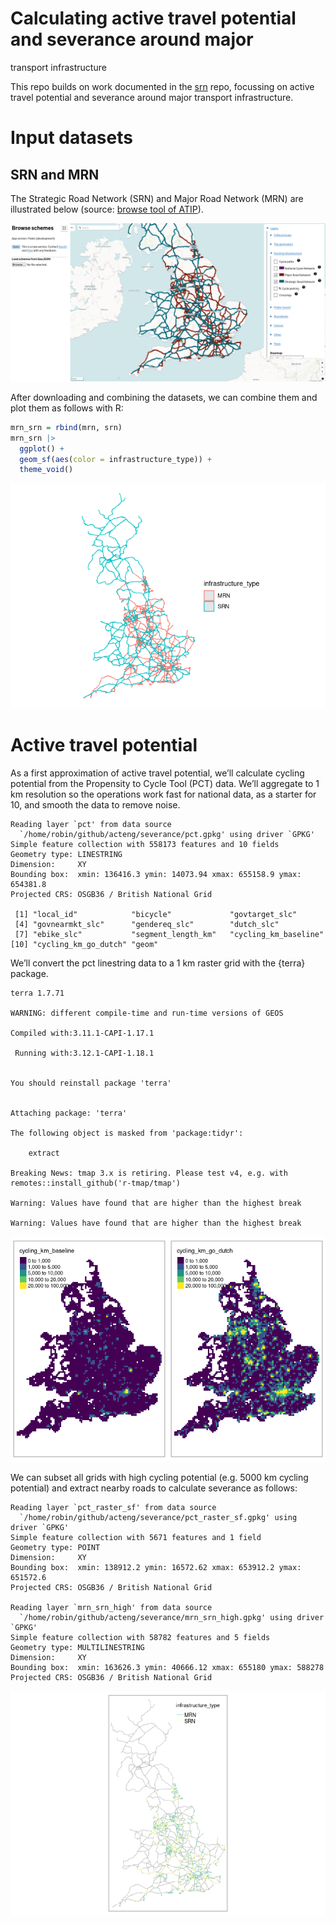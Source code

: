 # Calculating active travel potential and severance around major
transport infrastructure


This repo builds on work documented in the
[srn](https://github.com/acteng/srn) repo, focussing on active travel
potential and severance around major transport infrastructure.

# Input datasets

## SRN and MRN

The Strategic Road Network (SRN) and Major Road Network (MRN) are
illustrated below (source: [browse tool of
ATIP](https://acteng.github.io/atip/browse.html?style=dataviz#6.2/52.917/-1.327)).

![](images/paste-1.png)

After downloading and combining the datasets, we can combine them and
plot them as follows with R:

``` r
mrn_srn = rbind(mrn, srn)
mrn_srn |>
  ggplot() +
  geom_sf(aes(color = infrastructure_type)) +
  theme_void()
```

![](README_files/figure-commonmark/combine-srn-mrn-1.png)

# Active travel potential

As a first approximation of active travel potential, we’ll calculate
cycling potential from the Propensity to Cycle Tool (PCT) data. We’ll
aggregate to 1 km resolution so the operations work fast for national
data, as a starter for 10, and smooth the data to remove noise.

    Reading layer `pct' from data source 
      `/home/robin/github/acteng/severance/pct.gpkg' using driver `GPKG'
    Simple feature collection with 558173 features and 10 fields
    Geometry type: LINESTRING
    Dimension:     XY
    Bounding box:  xmin: 136416.3 ymin: 14073.94 xmax: 655158.9 ymax: 654381.8
    Projected CRS: OSGB36 / British National Grid

     [1] "local_id"            "bicycle"             "govtarget_slc"      
     [4] "govnearmkt_slc"      "gendereq_slc"        "dutch_slc"          
     [7] "ebike_slc"           "segment_length_km"   "cycling_km_baseline"
    [10] "cycling_km_go_dutch" "geom"               

We’ll convert the pct linestring data to a 1 km raster grid with the
{terra} package.

    terra 1.7.71

    WARNING: different compile-time and run-time versions of GEOS

    Compiled with:3.11.1-CAPI-1.17.1

     Running with:3.12.1-CAPI-1.18.1


    You should reinstall package 'terra'


    Attaching package: 'terra'

    The following object is masked from 'package:tidyr':

        extract

    Breaking News: tmap 3.x is retiring. Please test v4, e.g. with
    remotes::install_github('r-tmap/tmap')

    Warning: Values have found that are higher than the highest break

    Warning: Values have found that are higher than the highest break

![](README_files/figure-commonmark/pct-raster-1.png)

We can subset all grids with high cycling potential (e.g. 5000 km
cycling potential) and extract nearby roads to calculate severance as
follows:

    Reading layer `pct_raster_sf' from data source 
      `/home/robin/github/acteng/severance/pct_raster_sf.gpkg' using driver `GPKG'
    Simple feature collection with 5671 features and 1 field
    Geometry type: POINT
    Dimension:     XY
    Bounding box:  xmin: 138912.2 ymin: 16572.62 xmax: 653912.2 ymax: 651572.6
    Projected CRS: OSGB36 / British National Grid

    Reading layer `mrn_srn_high' from data source 
      `/home/robin/github/acteng/severance/mrn_srn_high.gpkg' using driver `GPKG'
    Simple feature collection with 58782 features and 5 fields
    Geometry type: MULTILINESTRING
    Dimension:     XY
    Bounding box:  xmin: 163626.3 ymin: 40666.12 xmax: 655180 ymax: 588278
    Projected CRS: OSGB36 / British National Grid

![](README_files/figure-commonmark/severance-1.png)
